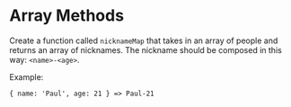 # Array Methods 

Create a function called `nicknameMap` that takes in an array of people and returns an array of nicknames. The nickname should be composed in this way: `<name>-<age>`.

Example:

```
{ name: 'Paul', age: 21 } => Paul-21
```
